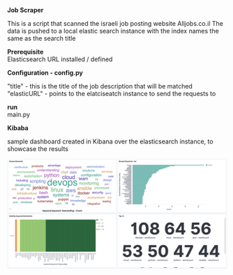 <b>Job Scraper</b>

This is a script that scanned the israeli job posting website Alljobs.co.il
The data is pushed to a local elastic search instance with the index names the same as the search title

<b>Prerequisite</b><br>
Elasticsearch URL installed / defined


<b>Configuration - config.py</b>

"title" - this is the title of the job description that will be matched<br>
"elasticURL" - points to the elatciseatch instance to send the requests to

<b>run</b><br>
main.py


<b>Kibaba</b>

sample dashboard created in Kibana over the elasticsearch instance, to showcase the results

![Alt text](/KibanaDashboard.png?raw=true "Devops")

